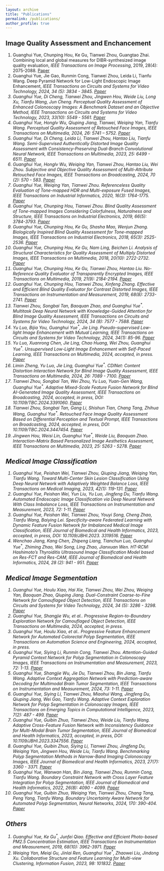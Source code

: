 ```yaml
---
layout: archive
title: "Publications"
permalink: /publications/
author_profile: true
---
```


## Image Quality Assessment and Enchancement
1. Guanghui Yue, Chunping Hou, Ke Gu, Tianwei Zhou, Guangtao Zhai. Combining local and global measures for DIBR-synthesized image quality evaluation, <em>IEEE Transactions on Image Processing</em>, 2019, 28(4): 2075-2088. [Paper](https://<em>IEEExplore.<em>IEEE.org/abstract/document/8491300/)
2. Guanghui Yue, Jie Gao, Runmin Cong, Tianwei Zhou, Leida Li, Tianfu Wang. Deep Pyramid Network for Low-Light Endoscopic Image Enhancement, <em>IEEE Transactions on Circuits and Systems for Video Technology, 2024, 34 (5): 3834 - 3845. [Paper](https://<em>IEEExplore.<em>IEEE.org/abstract/document/10274690/)
3. Guanghui Yue, Di Cheng, Tianwei Zhou, Jingwen Hou, Weide Liu, Long Xu, Tianfu Wang, Jun Cheng. Perceptual Quality Assessment of Enhanced Colonoscopy Images: A Benchmark Dataset and an Objective Method, <em>IEEE Transactions on Circuits and Systems for Video Technology, 2023, 33(10): 5549 - 5561. [Paper](https://<em>IEEExplore.<em>IEEE.org/abstract/document/10078370/)
4. Guanghui Yue, Honglv Wu, Qiuping Jiang, Tianwei, Weiqing Yan, Tianfu Wang. Perceptual Quality Assessment of Retouched Face Images, <em>IEEE Transactions on Multimedia, 2024, 26: 5741 – 5752. [Paper](https://<em>IEEExplore.<em>IEEE.org/abstract/document/10337739/)
5. Guanghui Yue, Di Cheng, Leida Li, Tianwei Zhou, Hantao Liu, Tianfu Wang. Semi-Supervised Authentically Distorted Image Quality Assessment with Consistency-Preserving Dual-Branch Convolutional Neural Network, <em>IEEE Transactions on Multimedia, 2023, 25: 6499 - 6511. [Paper](https://<em>IEEExplore.<em>IEEE.org/abstract/document/9903545/)
6. Guanghui Yue, Honglv Wu, Weiqing Yan, Tianwei Zhou, Hantao Liu, Wei Zhou. Subjective and Objective Quality Assessment of Multi-Attribute Retouched Face Images, <em>IEEE Transactions on Broadcasting, 2024, 70 (2): 570 - 583. [Paper](https://<em>IEEExplore.<em>IEEE.org/abstract/document/10481528/)
8. Guanghui Yue, Weiqing Yan, Tianwei Zhou. Referenceless Quality Evaluation of Tone-mapped HDR and Multi-exposure Fused Images, <em>IEEE Transactions on Industrial Informatics, 2020, 16(3): 1764-1775. [Paper](https://<em>IEEExplore.<em>IEEE.org/abstract/document/8758367/)
9. Guanghui Yue, Chunping Hou, Tianwei Zhou. Blind Quality Assessment of Tone-mapped Images Considering Colorfulness, Naturalness and Structure, <em>IEEE Transactions on Industrial Electronics, 2019, 66(5): 3784-3793. [Paper](https://<em>IEEExplore.<em>IEEE.org/abstract/document/8409470/)
10. Guanghui Yue, Chunping Hou, Ke Gu, Shasha Mao, Wenjun Zhang. Biologically Inspired Blind Quality Assessment for Tone-mapped Images, <em>IEEE Transactions on Industrial Electronics, 2018, 65(3): 2525-2536. [Paper](https://<em>IEEExplore.<em>IEEE.org/abstract/document/8010305/)
11. Guanghui Yue, Chunping Hou, Ke Gu, Nam Ling, Beichen Li. Analysis of Structural Characteristics for Quality Assessment of Multiply Distorted Images, <em>IEEE Transactions on Multimedia, 2018, 20(10): 2722-2732. [Paper](https://<em>IEEExplore.<em>IEEE.org/abstract/document/8301594/)
12. Guanghui Yue, Chunping Hou, Ke Gu, Tianwei Zhou, Hantao Liu. No-Reference Quality Evaluator of Transparently Encrypted Images, <em>IEEE Transactions on Multimedia, 2019, 21(9): 2184-2194. [Paper](https://<em>IEEExplore.<em>IEEE.org/abstract/document/8698867/)
13. Guanghui Yue, Chunping Hou, Tianwei Zhou, Xinfeng Zhang. Effective and Efficient Blind Quality Evaluator for Contrast Distorted Images, <em>IEEE Transactions on Instrumentation and Measurement, 2019, 68(8): 2733-2741. [Paper](https://<em>IEEExplore.<em>IEEE.org/abstract/document/8467549/)
14. Tianwei Zhou, Songbai Tan, Baoquan Zhao, and Guanghui Yue<sup>*</sup>. Multitask Deep Neural Network with Knowledge-Guided Attention for Blind Image Quality Assessment, <em>IEEE Transactions on Circuits and Systems for Video Technology, 2024, 34 (8): 7577 - 7588. [Paper](https://<em>IEEExplore.<em>IEEE.org/abstract/document/10464346/)
15. Yu Luo, Bijia You, Guanghui Yue<sup>*</sup>, Jie Ling. Pseudo-supervised Low-light Image Enhancement with Mutual Learning, <em>IEEE Transactions on Circuits and Systems for Video Technology, 2024, 34(1): 85-96. [Paper](https://<em>IEEExplore.<em>IEEE.org/abstract/document/10147801/)
16. Yu Luo, Xuanrong Chen, Jie Ling, Chao Huang, Wei Zhou, Guanghui Yue<sup>*</sup>. Unsupervised Low-Light Image Enhancement with Self-Paced Learning, <em>IEEE Transactions on Multimedia, 2024, accepted, in press. [Paper]()
17. Limin Zheng, Yu Luo, Jie Ling, Guanghui Yue<sup>*</sup>. CDINet: Content Distortion Interaction Network for Blind Image Quality Assessment, <em>IEEE Transactions on Multimedia, 2024, 26: 7089 - 7100. [Paper](https://<em>IEEExplore.<em>IEEE.org/abstract/document/10440553/)
18. Tianwei Zhou, Songbai Tan, Wei Zhou, Yu Luo, Yuan-Gen Wang, Guanghui Yue<sup>*</sup>. Adaptive Mixed-Scale Feature Fusion Network for Blind AI-Generated Image Quality Assessment, <em>IEEE Transactions on Broadcasting, 2024, accepted, in press, DOI: 10.1109/TBC.2024.3391060. [Paper](https://<em>IEEExplore.<em>IEEE.org/abstract/document/10520989/)
19. Tianwei Zhou, Songbai Tan, Gang Li, Shishun Tian, Chang Tang, Zhihua Wang, Guanghui Yue<sup>*</sup>. Retouched Face Image Quality Assessment Based on Differential Perception and Textual Prompt, <em>IEEE Transactions on Broadcasting, 2024, accepted, in press, DOI: 10.1109/TBC.2024.3447454. [Paper]()
20. Jingwen Hou, Weisi Lin, Guanghui Yue<sup>*</sup>, Weide Liu, Baoquan Zhao. Interaction-Matrix Based Personalized Image Aesthetics Assessment, <em>IEEE Transactions on Multimedia, 2023, 25: 5263 - 5278. [Paper](https://<em>IEEExplore.<em>IEEE.org/abstract/document/9817633/)

## Medical Image Classification
1. Guanghui Yue, Peishan Wei, Tianwei Zhou, Qiuping Jiang, Weiqing Yan, Tianfu Wang. Toward Multi-Center Skin Lesion Classification Using Deep Neural Network with Adaptively Weighted Balance Loss, <em>IEEE Transactions on Medical Imaging, 2023, 42(1): 119-131. [Paper](https://<em>IEEExplore.<em>IEEE.org/abstract/document/9878129/)
2. Guanghui Yue, Peishan Wei, Yun Liu, Yu Luo, Jingfeng Du, Tianfu Wang. Automated Endoscopic Image Classification via Deep Neural Network With Class Imbalance Loss, <em>IEEE Transactions on Instrumentation and Measurement, 2023, 72: 1-11. [Paper](https://<em>IEEExplore.<em>IEEE.org/abstract/document/10091194/)
3. Guanghui Yue, Peishan Wei, Tianwei Zhou, Youyi Song, Cheng Zhao, Tianfu Wang, Baiying Lei. Specificity-aware Federated Learning with Dynamic Feature Fusion Network for Imbalanced Medical Image Classification, <em>IEEE Journal of Biomedical and Health Informatics, 2023, accepted, in press, DOI: 10.1109/JBHI.2023. 3319516. [Paper](https://<em>IEEExplore.<em>IEEE.org/abstract/document/10264099/)
4. Wenchao Jiang, Kang Chen, Zhipeng Liang, Tianchun Luo, Guanghui Yue<sup>*</sup>, Zhiming Zhao, Wei Song, Ling Zhao, Jianxuan Wen. HT-RCM: Hashimoto’s Thyroiditis Ultrasound Image Classification Model based on Res-FCT and Res-CAM, <em>IEEE Journal of Biomedical and Health Informatics, 2024, 28 (2): 941 - 951. [Paper](https://<em>IEEExplore.<em>IEEE.org/abstract/document/10314736/)


## Medical Image Segmentation
1. Guanghui Yue, Houlu Xiao, Hai Xie, Tianwei Zhou, Wei Zhou, Weiqing Yan, Baoquan Zhao, Qiuping Jiang. Dual-Constraint Coarse-to-Fine Network for Camouflaged Object Detection, <em>IEEE Transactions on Circuits and Systems for Video Technology, 2024, 34 (5): 3286 - 3298. [Paper](https://<em>IEEExplore.<em>IEEE.org/abstract/document/10262011/)
2. Guanghui Yue, Shangjie Wu, et al.. Progressive Region-to-Boundary Exploration Network for Camouflaged Object Detection, <em>IEEE Transactions on Multimedia, 2024, accepted, in press. 
3. Guanghui Yue, Houlu Xiao, et al.. Progressive Feature Enhancement Network for Automated Colorectal Polyp Segmentation, <em>IEEE Transactions on Automation Science and Engineering, 2024, accepted, in press.
4. Guanghui Yue, Siying Li, Runmin Cong, Tianwei Zhou. Attention-Guided Pyramid Context Network for Polyp Segmentation in Colonoscopy Images, <em>IEEE Transactions on Instrumentation and Measurement, 2023, 72: 1-13. [Paper](https://<em>IEEExplore.<em>IEEE.org/abstract/document/10058111/)
5. Guanghui Yue, Shangjie Wu, Jie Du, Tianwei Zhou, Bin Jiang, Tianfu Wang. Adaptive Context Aggregation Network with Prediction-aware Decoding for Multimodal Brain Tumor Segmentation, <em>IEEE Transactions on Instrumentation and Measurement, 2024, 73: 1-11. [Paper](https://<em>IEEExplore.<em>IEEE.org/abstract/document/10582891/)
6. Guanghui Yue, Siying Li, Tianwei Zhou, Miaohui Wang, Jingfeng Du, Qiuping Jiang, Wei Gao, Tianfu Wang. Adaptive Context Exploration Network for Polyp Segmentation in Colonoscopy Images, <em>IEEE Transactions on Emerging Topics in Computational Intelligence, 2023, 7(2): 487 - 499. [Paper](https://<em>IEEExplore.<em>IEEE.org/abstract/document/9852746/)
7. Guanghui Yue, Guibin Zhuo, Tianwei Zhou, Weide Liu, Tianfu Wang. Adaptive Cross-Feature Fusion Network with Inconsistency Guidance for Multi-Modal Brain Tumor Segmentation, <em>IEEE Journal of Biomedical and Health Informatics, 2023, accepted, in press, DOI: 10.1109/JBHI.2023.3347556. [Paper](https://<em>IEEExplore.<em>IEEE.org/abstract/document/10374553/)
8. Guanghui Yue, Guibin Zhuo, Siying Li, Tianwei Zhou, Jingfeng Du, Weiqing Yan, Jingwen Hou, Weide Liu, Tianfu Wang. Benchmarking Polyp Segmentation Methods in Narrow-Band Imaging Colonoscopy Images, <em>IEEE Journal of Biomedical and Health Informatics, 2023, 27(7): 3360 - 3371. [Paper](https://<em>IEEExplore.<em>IEEE.org/abstract/document/10109024/)
9. Guanghui Yue, Wanwan Han, Bin Jiang, Tianwei Zhou, Runmin Cong, Tianfu Wang. Boundary Constraint Network with Cross Layer Feature Integration for Polyp Segmentation, <em>IEEE Journal of Biomedical and Health Informatics, 2022, 26(8): 4090 - 4099. [Paper](https://<em>IEEExplore.<em>IEEE.org/abstract/document/9772424/)
10. Guanghui Yue, Guibin Zhuo, Weiqing Yan, Tianwei Zhou, Chang Tang, Peng Yang, Tianfu Wang. Boundary Uncertainty Aware Network for Automated Polyp Segmentation, Neural Networks, 2024, 170: 390-404. [Paper](https://www.sciencedirect.com/science/article/pii/S0893608023006731)

## Others
1. Guanghui Yue, Ke Gu<sup>*</sup>, Junfei Qiao. Effective and Efficient Photo-based PM2.5 Concentration Estimation, <em>IEEE Transactions on Instrumentation and Measurement, 2019, 68(10): 3962-3971. [Paper](https://<em>IEEExplore.<em>IEEE.org/abstract/document/8601377/)
2. Weiqing Yan, Meiqi Gu, Jinlai Ren, Guanghui Yue<sup>*</sup>, Zhaowei Liu, Jindong Xu. Collaborative Structure and Feature Learning for Multi-view Clustering, Information Fusion, 2023, 98: 101832. [Paper](https://www.sciencedirect.com/science/article/pii/S1566253523001483)
